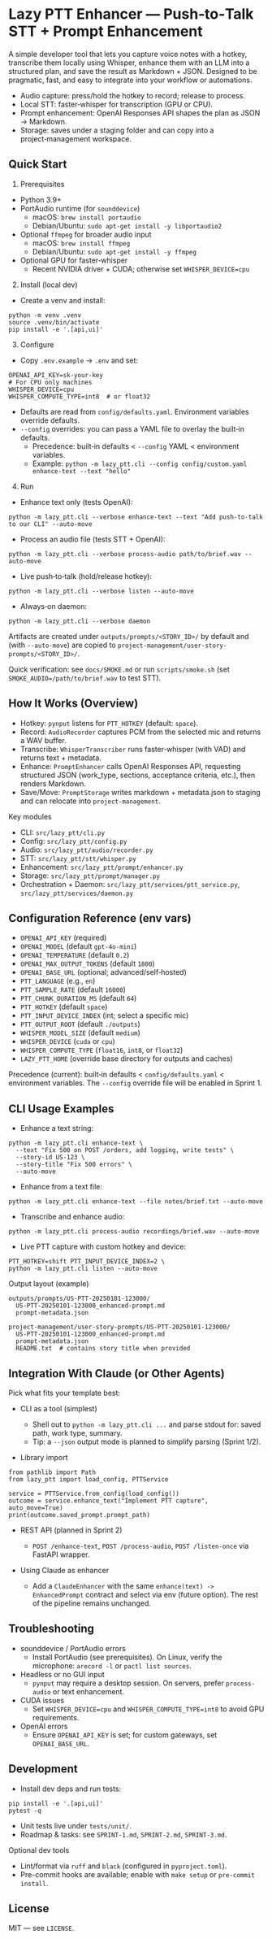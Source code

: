 # Lazy PTT Enhancer — Push‑to‑Talk STT + Prompt Enhancement

A simple developer tool that lets you capture voice notes with a hotkey, transcribe them locally using Whisper, enhance them with an LLM into a structured plan, and save the result as Markdown + JSON. Designed to be pragmatic, fast, and easy to integrate into your workflow or automations.

- Audio capture: press/hold the hotkey to record; release to process.
- Local STT: faster‑whisper for transcription (GPU or CPU).
- Prompt enhancement: OpenAI Responses API shapes the plan as JSON → Markdown.
- Storage: saves under a staging folder and can copy into a project‑management workspace.


## Quick Start

1) Prerequisites
- Python 3.9+
- PortAudio runtime (for `sounddevice`)
  - macOS: `brew install portaudio`
  - Debian/Ubuntu: `sudo apt-get install -y libportaudio2`
- Optional `ffmpeg` for broader audio input
  - macOS: `brew install ffmpeg`
  - Debian/Ubuntu: `sudo apt-get install -y ffmpeg`
- Optional GPU for faster‑whisper
  - Recent NVIDIA driver + CUDA; otherwise set `WHISPER_DEVICE=cpu`

2) Install (local dev)
- Create a venv and install:
```
python -m venv .venv
source .venv/bin/activate
pip install -e '.[api,ui]'
```

3) Configure
- Copy `.env.example` → `.env` and set:
```
OPENAI_API_KEY=sk-your-key
# For CPU only machines
WHISPER_DEVICE=cpu
WHISPER_COMPUTE_TYPE=int8  # or float32
```
- Defaults are read from `config/defaults.yaml`. Environment variables override defaults.
- `--config` overrides: you can pass a YAML file to overlay the built‑in defaults.
  - Precedence: built‑in defaults < `--config` YAML < environment variables.
  - Example: `python -m lazy_ptt.cli --config config/custom.yaml enhance-text --text "hello"`

4) Run
- Enhance text only (tests OpenAI):
```
python -m lazy_ptt.cli --verbose enhance-text --text "Add push-to-talk to our CLI" --auto-move
```
- Process an audio file (tests STT + OpenAI):
```
python -m lazy_ptt.cli --verbose process-audio path/to/brief.wav --auto-move
```
- Live push‑to‑talk (hold/release hotkey):
```
python -m lazy_ptt.cli --verbose listen --auto-move
```
- Always‑on daemon:
```
python -m lazy_ptt.cli --verbose daemon
```

Artifacts are created under `outputs/prompts/<STORY_ID>/` by default and (with `--auto-move`) are copied to `project-management/user-story-prompts/<STORY_ID>/`.

Quick verification: see `docs/SMOKE.md` or run `scripts/smoke.sh` (set `SMOKE_AUDIO=/path/to/brief.wav` to test STT).


## How It Works (Overview)
- Hotkey: `pynput` listens for `PTT_HOTKEY` (default: `space`).
- Record: `AudioRecorder` captures PCM from the selected mic and returns a WAV buffer.
- Transcribe: `WhisperTranscriber` runs faster‑whisper (with VAD) and returns text + metadata.
- Enhance: `PromptEnhancer` calls OpenAI Responses API, requesting structured JSON (work_type, sections, acceptance criteria, etc.), then renders Markdown.
- Save/Move: `PromptStorage` writes markdown + metadata.json to staging and can relocate into `project-management`.

Key modules
- CLI: `src/lazy_ptt/cli.py`
- Config: `src/lazy_ptt/config.py`
- Audio: `src/lazy_ptt/audio/recorder.py`
- STT: `src/lazy_ptt/stt/whisper.py`
- Enhancement: `src/lazy_ptt/prompt/enhancer.py`
- Storage: `src/lazy_ptt/prompt/manager.py`
- Orchestration + Daemon: `src/lazy_ptt/services/ptt_service.py`, `src/lazy_ptt/services/daemon.py`


## Configuration Reference (env vars)
- `OPENAI_API_KEY` (required)
- `OPENAI_MODEL` (default `gpt-4o-mini`)
- `OPENAI_TEMPERATURE` (default `0.2`)
- `OPENAI_MAX_OUTPUT_TOKENS` (default `1800`)
- `OPENAI_BASE_URL` (optional; advanced/self‑hosted)
- `PTT_LANGUAGE` (e.g., `en`)
- `PTT_SAMPLE_RATE` (default `16000`)
- `PTT_CHUNK_DURATION_MS` (default `64`)
- `PTT_HOTKEY` (default `space`)
- `PTT_INPUT_DEVICE_INDEX` (int; select a specific mic)
- `PTT_OUTPUT_ROOT` (default `./outputs`)
- `WHISPER_MODEL_SIZE` (default `medium`)
- `WHISPER_DEVICE` (`cuda` or `cpu`)
- `WHISPER_COMPUTE_TYPE` (`float16`, `int8`, or `float32`)
- `LAZY_PTT_HOME` (override base directory for outputs and caches)

Precedence (current): built‑in defaults < `config/defaults.yaml` < environment variables. The `--config` override file will be enabled in Sprint 1.


## CLI Usage Examples
- Enhance a text string:
```
python -m lazy_ptt.cli enhance-text \
  --text "Fix 500 on POST /orders, add logging, write tests" \
  --story-id US-123 \
  --story-title "Fix 500 errors" \
  --auto-move
```
- Enhance from a text file:
```
python -m lazy_ptt.cli enhance-text --file notes/brief.txt --auto-move
```
- Transcribe and enhance audio:
```
python -m lazy_ptt.cli process-audio recordings/brief.wav --auto-move
```
- Live PTT capture with custom hotkey and device:
```
PTT_HOTKEY=shift PTT_INPUT_DEVICE_INDEX=2 \
python -m lazy_ptt.cli listen --auto-move
```

Output layout (example)
```
outputs/prompts/US-PTT-20250101-123000/
  US-PTT-20250101-123000_enhanced-prompt.md
  prompt-metadata.json

project-management/user-story-prompts/US-PTT-20250101-123000/
  US-PTT-20250101-123000_enhanced-prompt.md
  prompt-metadata.json
  README.txt  # contains story title when provided
```


## Integration With Claude (or Other Agents)
Pick what fits your template best:

- CLI as a tool (simplest)
  - Shell out to `python -m lazy_ptt.cli ...` and parse stdout for: saved path, work type, summary.
  - Tip: a `--json` output mode is planned to simplify parsing (Sprint 1/2).

- Library import
```
from pathlib import Path
from lazy_ptt import load_config, PTTService

service = PTTService.from_config(load_config())
outcome = service.enhance_text("Implement PTT capture", auto_move=True)
print(outcome.saved_prompt.prompt_path)
```

- REST API (planned in Sprint 2)
  - `POST /enhance-text`, `POST /process-audio`, `POST /listen-once` via FastAPI wrapper.

- Using Claude as enhancer
  - Add a `ClaudeEnhancer` with the same `enhance(text) -> EnhancedPrompt` contract and select via env (future option). The rest of the pipeline remains unchanged.


## Troubleshooting
- sounddevice / PortAudio errors
  - Install PortAudio (see prerequisites). On Linux, verify the microphone: `arecord -l` or `pactl list sources`.
- Headless or no GUI input
  - `pynput` may require a desktop session. On servers, prefer `process-audio` or text enhancement.
- CUDA issues
  - Set `WHISPER_DEVICE=cpu` and `WHISPER_COMPUTE_TYPE=int8` to avoid GPU requirements.
- OpenAI errors
  - Ensure `OPENAI_API_KEY` is set; for custom gateways, set `OPENAI_BASE_URL`.


## Development
- Install dev deps and run tests:
```
pip install -e '.[api,ui]'
pytest -q
```
- Unit tests live under `tests/unit/`.
- Roadmap & tasks: see `SPRINT-1.md`, `SPRINT-2.md`, `SPRINT-3.md`.

Optional dev tools
- Lint/format via `ruff` and `black` (configured in `pyproject.toml`).
- Pre-commit hooks are available; enable with `make setup` or `pre-commit install`.


## License
MIT — see `LICENSE`.
